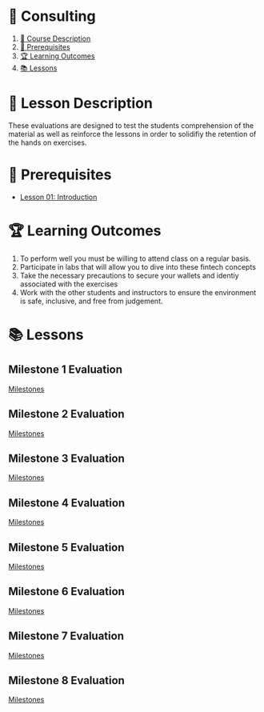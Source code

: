 # **💾 Consulting**

1. [📝 Course Description](#📝-course-description)
2. [🎯 Prerequisites](#🎯-prerequisites)
3. [🏆 Learning Outcomes](#🏆-learning-outcomes)
4. [📚 Lessons](#📚-lessons)


# 📝 Lesson Description

These evaluations are designed to test the students comprehension of the material as well as reinforce the lessons in order to solidifiy the retention of the hands on exercises.

# 🎯 Prerequisites

* [Lesson 01: Introduction](/courses/01-Introduction/home.md)

# 🏆 Learning Outcomes

1. To perform well you must be willing to attend class on a regular basis.
2. Participate in labs that will allow you to dive into these fintech concepts
3. Take the necessary precautions to secure your wallets and identiy associated with the exercises
4. Work with the other students and instructors to ensure the environment is safe, inclusive, and free from judgement.

# 📚 Lessons

## Milestone 1 Evaluation
[Milestones](/courses/18-Evaluations/lessons/milestone1.md)

## Milestone 2 Evaluation
[Milestones](/courses/18-Evaluations/lessons/milestone2.md)

## Milestone 3 Evaluation
[Milestones](/courses/18-Evaluations/lessons/milestone3.md)

## Milestone 4 Evaluation
[Milestones](/courses/18-Evaluations/lessons/milestone4.md)

## Milestone 5 Evaluation
[Milestones](/courses/18-Evaluations/lessons/milestone5.md)

## Milestone 6 Evaluation
[Milestones](/courses/18-Evaluations/lessons/milestone6.md)

## Milestone 7 Evaluation
[Milestones](/courses/18-Evaluations/lessons/milestone7.md)

## Milestone 8 Evaluation
[Milestones](/courses/18-Evaluations/lessons/milestone8.md)

